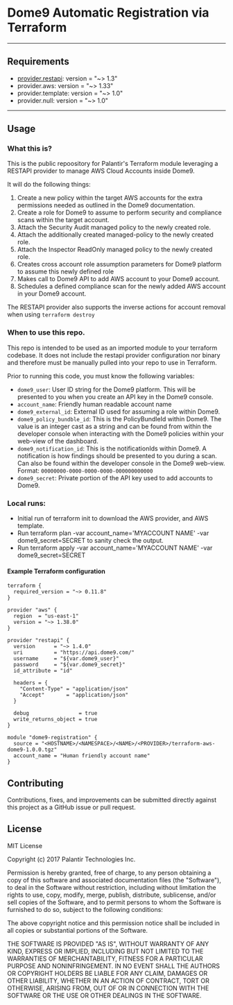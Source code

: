 # Dome9 Automatic Registration via Terraform

---

## Requirements
- [provider.restapi](https://github.com/Mastercard/terraform-provider-restapi): version = "~> 1.3"
- provider.aws: version = "~> 1.33"
- provider.template: version = "~> 1.0"
- provider.null: version = "~> 1.0"

---

## Usage

### What this is?

This is the public repoository for Palantir's Terraform module leveraging a RESTAPI provider to manage AWS Cloud Accounts inside Dome9. 

It will do the following things: 
1. Create a new policy within the target AWS accounts for the extra permissions needed as outlined in the Dome9 documentation.
2. Create a role for Dome9 to assume to perform security and compliance scans within the target account. 
3. Attach the Security Audit managed policy to the newly created role.
4. Attach the additionally created managed-policy to the newly created role.
5. Attach the Inspector ReadOnly managed policy to the newly created role.
6. Creates cross account role assumption parameters for Dome9 platform to assume this newly defined role
7. Makes call to Dome9 API to add AWS account to your Dome9 account.
8. Schedules a defined compliance scan for the newly added AWS account in your Dome9 account.

The RESTAPI provider also supports the inverse actions for account removal when using `terraform destroy`

### When to use this repo.

This repo is intended to be used as an imported module to your terraform codebase. It does not include the restapi provider configuration nor binary
and therefore must be manually pulled into your repo to use in Terraform.

Prior to running this code, you must know the following variables:

* `dome9_user`: User ID string for the Dome9 platform. This will be presented to you when you create an API key in the Dome9 console.
* `account_name`: Friendly human readable account name
* `dome9_external_id`: External ID used for assuming a role within Dome9.
* `dome9_policy_bundble_id`: This is the PolicyBundleId within Dome9. The value is an integer cast as a string and can be found from within the developer console when interacting with the Dome9 policies within your web-view of the dashboard.
* `dome9_notification_id`: This is the notificationIds within Dome9. A notification is how findings should be presented to you during a scan. Can also be found within the developer console in the Dome9 web-view. Format: `00000000-0000-0000-0000-000000000000`
* `dome9_secret`: Private portion of the API key used to add accounts to Dome9.

### Local runs:

* Initial run of terraform init to download the AWS provider, and AWS template.
* Run terraform plan -var account_name='MYACCOUNT NAME' -var dome9_secret=SECRET to sanity check the output.
* Run terraform apply -var account_name='MYACCOUNT NAME' -var dome9_secret=SECRET


#### Example Terraform configuration
```
terraform {
  required_version = "~> 0.11.8"
}

provider "aws" {
  region  = "us-east-1"
  version = "~> 1.38.0"
}

provider "restapi" {
  version      = "~> 1.4.0"
  uri          = "https://api.dome9.com/"
  username     = "${var.dome9_user}"
  password     = "${var.dome9_secret}"
  id_attribute = "id"

  headers = {
    "Content-Type" = "application/json"
    "Accept"       = "application/json"
  }

  debug                = true
  write_returns_object = true
}

module "dome9-registration" {
  source = "<HOSTNAME>/<NAMESPACE>/<NAME>/<PROVIDER>/terraform-aws-dome9-1.0.0.tgz"
  account_name = "Human friendly account name"
}

```

## Contributing
Contributions, fixes, and improvements can be submitted directly against this project as a GitHub issue or pull request. 

## License
MIT License

Copyright (c) 2017 Palantir Technologies Inc.

Permission is hereby granted, free of charge, to any person obtaining a copy
of this software and associated documentation files (the "Software"), to deal
in the Software without restriction, including without limitation the rights
to use, copy, modify, merge, publish, distribute, sublicense, and/or sell
copies of the Software, and to permit persons to whom the Software is
furnished to do so, subject to the following conditions:

The above copyright notice and this permission notice shall be included in all
copies or substantial portions of the Software.

THE SOFTWARE IS PROVIDED "AS IS", WITHOUT WARRANTY OF ANY KIND, EXPRESS OR
IMPLIED, INCLUDING BUT NOT LIMITED TO THE WARRANTIES OF MERCHANTABILITY,
FITNESS FOR A PARTICULAR PURPOSE AND NONINFRINGEMENT. IN NO EVENT SHALL THE
AUTHORS OR COPYRIGHT HOLDERS BE LIABLE FOR ANY CLAIM, DAMAGES OR OTHER
LIABILITY, WHETHER IN AN ACTION OF CONTRACT, TORT OR OTHERWISE, ARISING FROM,
OUT OF OR IN CONNECTION WITH THE SOFTWARE OR THE USE OR OTHER DEALINGS IN THE
SOFTWARE.
